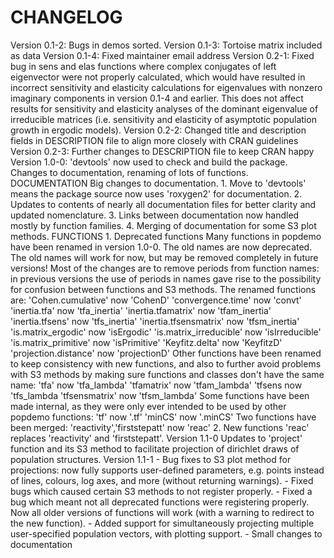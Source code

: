 # CHANGELOG

Version 0.1-2: Bugs in demos sorted.
Version 0.1-3: Tortoise matrix included as data
Version 0.1-4: Fixed maintainer email address
Version 0.2-1: Fixed bug in sens and elas functions where 
               complex conjugates of left eigenvector were 
               not properly calculated, which would have 
               resulted in incorrect sensitivity and 
               elasticity calculations for eigenvalues with 
               nonzero imaginary components in version 0.1-4 
               and earlier. This does not affect results for 
               sensitivity and elasticity analyses of the 
               dominant eigenvalue of irreducible matrices 
               (i.e. sensitivity and elasticity of asymptotic 
               population growth in ergodic models).
Version 0.2-2: Changed title and description fields in
               DESCRIPTION file to align more closely with
               CRAN guidelines
Version 0.2-3: Further changes to DESCRIPTION file to keep
               CRAN happy
Version 1.0-0: 'devtools' now used to check and build the package.
               Changes to documentation, renaming of lots of functions.
               DOCUMENTATION
               Big changes to documentation.
               1. Move to 'devtools' means the package source 
                  now uses 'roxygen2' for documentation.
               2. Updates to contents of nearly all documentation 
                  files for better clarity and updated nomenclature.
               3. Links between documentation now handled
                  mostly by function families.
               4. Merging of documentation for some S3 plot methods.
               FUNCTIONS 
               1. Deprecated functions
                  Many functions in popdemo have been renamed
                  in version 1.0-0. The old names are now deprecated.
                  The old names will work for now, but may be removed
                  completely in future versions! Most of the changes 
                  are to remove periods from function names: in previous 
                  versions the use of periods in names gave rise to 
                  the possibility for confusion between functions and 
                  S3 methods. The renamed functions are:
                    'Cohen.cumulative'           now 'CohenD'
                    'convergence.time'           now 'convt'
                    'inertia.tfa'                now 'tfa_inertia'
                    'inertia.tfamatrix'          now 'tfam_inertia'
                    'inertia.tfsens'             now 'tfs_inertia'
                    'inertia.tfsensmatrix'       now 'tfsm_inertia'
                    'is.matrix_ergodic'          now 'isErgodic'
                    'is.matrix_irreducible'      now 'isIrreducible'
                    'is.matrix_primitive'        now 'isPrimitive'
                    'Keyfitz.delta'              now 'KeyfitzD'
                    'projection.distance'        now 'projectionD'
                  Other functions have been renamed to keep consistency
                  with new functions, and also to further avoid problems
                  with S3 methods by making sure functions and classes 
                  don't have the same name:
                    'tfa'                        now 'tfa_lambda'
                    'tfamatrix'                  now 'tfam_lambda'
                    'tfsens                      now 'tfs_lambda
                    'tfsensmatrix'               now 'tfsm_lambda'
                  Some functions have been made internal, as
                  they were only ever intended to be used by
                  other popdemo functions:
                    'tf'                         now '.tf'
                    'minCS'                      now '.minCS'
                  Two functions have been merged:
                    'reactivity','firststepatt'  now 'reac'
               2. New functions
                  'reac' replaces 'reactivity' and 'firststepatt'.
Version 1.1-0  Updates to 'project' function and its S3 method to 
               facilitate projection of dirichlet draws of population 
               structures.
Version 1.1-1  - Bug fixes to S3 plot method for projections: now fully 
                 supports user-defined parameters, e.g. points instead of 
                 lines, colours, log axes, and more (without returning 
                 warnings).
               - Fixed bugs which caused certain S3 methods to not register
                 properly.
               - Fixed a bug which meant not all deprecated functions
                 were registering properly. Now all older versions of 
                 functions will work (with a warning to redirect to the
                 new function).
               - Added support for simultaneously projecting multiple
                 user-specified population vectors, with plotting support.
               - Small changes to documentation
               